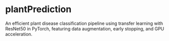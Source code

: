 # plantPrediction
An efficient plant disease classification pipeline using transfer learning with ResNet50 in PyTorch, featuring data augmentation, early stopping, and GPU acceleration.
